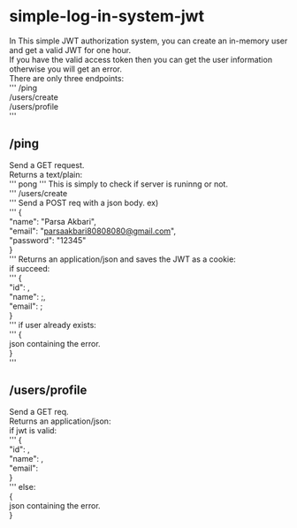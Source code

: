 # simple-log-in-system-jwt  
In This simple JWT authorization system, you can create an in-memory user and get a valid JWT for one hour.  
If you have the valid access token then you can get the user information otherwise you will get an error.  
There are only three endpoints:  
'''
/ping  
/users/create  
/users/profile  
'''
## /ping  
Send a GET request.  
Returns a text/plain:  
'''
pong
'''
This is simply to check if server is runinng or not.  
'''
/users/create  
'''
Send a POST req with a json body. ex)  
'''
{  
  "name": "Parsa Akbari",  
  "email": "parsaakbari80808080@gmail.com",  
  "password": "12345"  
}  
'''
Returns an application/json and saves the JWT as a cookie:  
if succeed:  
'''
{  
  "id": <user-id>,  
  "name": <user-name>;,  
  "email": <user-email>;  
}  
'''
if user already exists:  
'''
{  
  json containing the error.  
}  
'''
## /users/profile  
Send a GET req.  
Returns an application/json:  
if jwt is valid:  
'''
{  
  "id": <user-id>,  
  "name": <user-name>,  
  "email": <user-email>  
}  
'''
else:  
{  
json containing the error.  
}    
  
  
  
